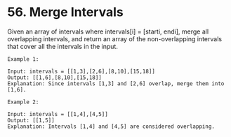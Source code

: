 # 56. Merge Intervals

Given an array of intervals where intervals[i] = [starti, endi], merge all overlapping intervals, and return an array of the non-overlapping intervals that cover all the intervals in the input.

```text
Example 1:

Input: intervals = [[1,3],[2,6],[8,10],[15,18]]
Output: [[1,6],[8,10],[15,18]]
Explanation: Since intervals [1,3] and [2,6] overlap, merge them into [1,6].

Example 2:

Input: intervals = [[1,4],[4,5]]
Output: [[1,5]]
Explanation: Intervals [1,4] and [4,5] are considered overlapping.
```